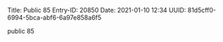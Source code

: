 Title: Public 85
Entry-ID: 20850
Date: 2021-01-10 12:34
UUID: 81d5cff0-6994-5bca-abf6-6a97e858a6f5

public 85
